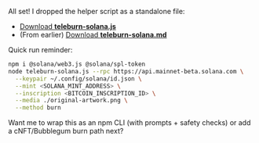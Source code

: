 All set! I dropped the helper script as a standalone file:

* [Download **teleburn-solana.js**](sandbox:/mnt/data/teleburn-solana.js)
* (From earlier) [Download **teleburn-solana.md**](sandbox:/mnt/data/teleburn-solana.md)

Quick run reminder:

```bash
npm i @solana/web3.js @solana/spl-token
node teleburn-solana.js --rpc https://api.mainnet-beta.solana.com \
  --keypair ~/.config/solana/id.json \
  --mint <SOLANA_MINT_ADDRESS> \
  --inscription <BITCOIN_INSCRIPTION_ID> \
  --media ./original-artwork.png \
  --method burn
```

Want me to wrap this as an npm CLI (with prompts + safety checks) or add a cNFT/Bubblegum burn path next?
